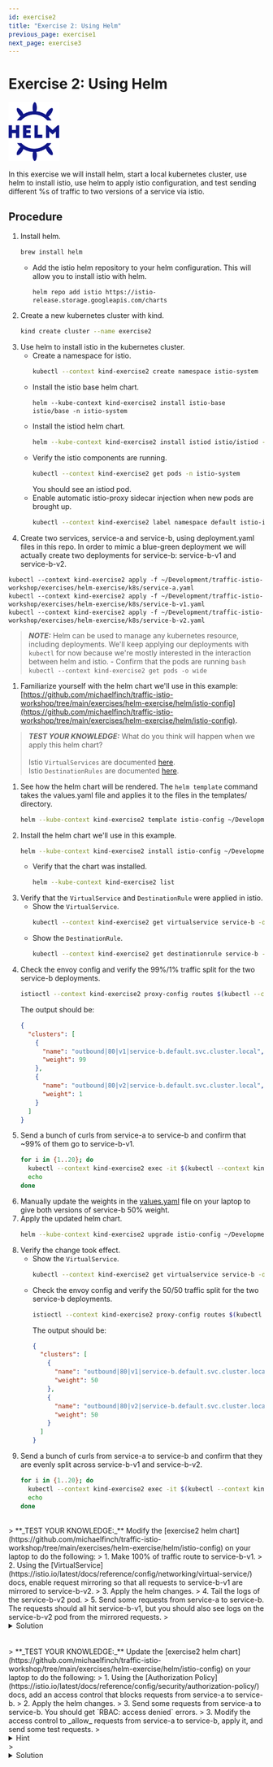 ```yaml
---
id: exercise2
title: "Exercise 2: Using Helm"
previous_page: exercise1
next_page: exercise3
---
```

<link rel="stylesheet" href="assets/css/styles.css">

# Exercise 2: Using Helm

<img src="assets/images/helm_logo.svg" alt="helm logo" width="100"/>
<br />

In this exercise we will install helm, start a local kubernetes cluster, use helm to install istio, use helm to apply istio configuration, and test sending different %s of traffic to two versions of a service via istio.

## Procedure

1. Install helm.
   ```bash
   brew install helm
   ```
     - Add the istio helm repository to your helm configuration. This will allow you to install istio with helm.
       ```
       helm repo add istio https://istio-release.storage.googleapis.com/charts
       ```
1. Create a new kubernetes cluster with kind.
   ```bash
   kind create cluster --name exercise2
   ```
1. Use helm to install istio in the kubernetes cluster.
     - Create a namespace for istio.
       ```bash
       kubectl --context kind-exercise2 create namespace istio-system
       ```
     - Install the istio base helm chart.
       ```
       helm --kube-context kind-exercise2 install istio-base istio/base -n istio-system
       ```
     - Install the istiod helm chart.
       ```bash
       helm --kube-context kind-exercise2 install istiod istio/istiod -n istio-system --wait
       ```
     - Verify the istio components are running.
       ```bash
       kubectl --context kind-exercise2 get pods -n istio-system
       ```
       You should see an istiod pod.
     - Enable automatic istio-proxy sidecar injection when new pods are brought up.
       ```bash
       kubectl --context kind-exercise2 label namespace default istio-injection=enabled
       ```
1. Create two services, service-a and service-b, using deployment.yaml files in this repo. In order to mimic a blue-green deployment we will actually create two deployments for service-b: service-b-v1 and service-b-v2.
```
kubectl --context kind-exercise2 apply -f ~/Development/traffic-istio-workshop/exercises/helm-exercise/k8s/service-a.yaml
kubectl --context kind-exercise2 apply -f ~/Development/traffic-istio-workshop/exercises/helm-exercise/k8s/service-b-v1.yaml
kubectl --context kind-exercise2 apply -f ~/Development/traffic-istio-workshop/exercises/helm-exercise/k8s/service-b-v2.yaml
```
> **_NOTE:_** Helm can be used to manage any kubernetes resource, including deployments. We'll keep applying our deployments with `kubectl` for now because we're mostly interested in the interaction between helm and istio.
    - Confirm that the pods are running
      ```bash
      kubectl --context kind-exercise2 get pods -o wide
      ```
1. Familiarize yourself with the helm chart we'll use in this example: [https://github.com/michaelfinch/traffic-istio-workshop/tree/main/exercises/helm-exercise/helm/istio-config](https://github.com/michaelfinch/traffic-istio-workshop/tree/main/exercises/helm-exercise/helm/istio-config).
> **_TEST YOUR KNOWLEDGE:_** What do you think will happen when we apply this helm chart?
> <br /><br />Istio `VirtualServices` are documented [here](https://istio.io/latest/docs/reference/config/networking/virtual-service/).
> <br />Istio `DestinationRules` are documented [here](https://istio.io/latest/docs/reference/config/networking/destination-rule/).
1. See how the helm chart will be rendered. The `helm template` command takes the values.yaml file and applies it to the files in the templates/ directory.
   ```bash
   helm --kube-context kind-exercise2 template istio-config ~/Development/traffic-istio-workshop/exercises/helm-exercise/helm/istio-config
   ```
1. Install the helm chart we'll use in this example.
   ```bash
   helm --kube-context kind-exercise2 install istio-config ~/Development/traffic-istio-workshop/exercises/helm-exercise/helm/istio-config
   ```
     - Verify that the chart was installed.
       ```bash
       helm --kube-context kind-exercise2 list
       ```
1. Verify that the `VirtualService` and `DestinationRule` were applied in istio.
     - Show the `VirtualService`.
       ```bash
       kubectl --context kind-exercise2 get virtualservice service-b -o yaml
       ```
     - Show the `DestinationRule`.
       ```bash
       kubectl --context kind-exercise2 get destinationrule service-b -o yaml
       ```
1. Check the envoy config and verify the 99%/1% traffic split for the two service-b deployments.
   ```bash
   istioctl --context kind-exercise2 proxy-config routes $(kubectl --context kind-exercise2 get pod -l app=service-a -o jsonpath='{.items[0].metadata.name}') -o json | jq '.. | objects | select(has("weightedClusters")) | .weightedClusters'
   ```
   The output should be:
   ```json
   {
     "clusters": [
       {
         "name": "outbound|80|v1|service-b.default.svc.cluster.local",
         "weight": 99
       },
       {
         "name": "outbound|80|v2|service-b.default.svc.cluster.local",
         "weight": 1
       }
     ]
   }
   ```
1. Send a bunch of curls from service-a to service-b and confirm that ~99% of them go to service-b-v1.
   ```bash
   for i in {1..20}; do
     kubectl --context kind-exercise2 exec -it $(kubectl --context kind-exercise2 get pod -l app=service-a -o jsonpath='{.items[0].metadata.name}') -- curl service-b.default.svc.cluster.local:80
     echo
   done
   ```
1. Manually update the weights in the [values.yaml](https://github.com/michaelfinch/traffic-istio-workshop/blob/main/exercises/helm-exercise/helm/istio-config/values.yaml) file on your laptop to give both versions of service-b 50% weight.
1. Apply the updated helm chart.
   ```bash
   helm --kube-context kind-exercise2 upgrade istio-config ~/Development/traffic-istio-workshop/exercises/helm-exercise/helm/istio-config -f ~/Development/traffic-istio-workshop/exercises/helm-exercise/helm/istio-config/values.yaml
   ```
1. Verify the change took effect.
     - Show the `VirtualService`.
       ```bash
       kubectl --context kind-exercise2 get virtualservice service-b -o yaml
       ```
     - Check the envoy config and verify the 50/50 traffic split for the two service-b deployments.
       ```bash
       istioctl --context kind-exercise2 proxy-config routes $(kubectl --context kind-exercise2 get pod -l app=service-a -o jsonpath='{.items[0].metadata.name}') -o json | jq '.. | objects | select(has("weightedClusters")) | .weightedClusters'
       ```
       The output should be:
       ```json
       {
         "clusters": [
           {
             "name": "outbound|80|v1|service-b.default.svc.cluster.local",
             "weight": 50
           },
           {
             "name": "outbound|80|v2|service-b.default.svc.cluster.local",
             "weight": 50
           }
         ]
       }
       ```
1. Send a bunch of curls from service-a to service-b and confirm that they are evenly split across service-b-v1 and service-b-v2.
   ```bash
   for i in {1..20}; do
     kubectl --context kind-exercise2 exec -it $(kubectl --context kind-exercise2 get pod -l app=service-a -o jsonpath='{.items[0].metadata.name}') -- curl service-b.default.svc.cluster.local:80
     echo
   done
   ```

<br />
> **_TEST YOUR KNOWLEDGE:_** Modify the [exercise2 helm chart](https://github.com/michaelfinch/traffic-istio-workshop/tree/main/exercises/helm-exercise/helm/istio-config) on your laptop to do the following:
> 1. Make 100% of traffic route to service-b-v1.
> 2. Using the [VirtualService](https://istio.io/latest/docs/reference/config/networking/virtual-service/) docs, enable request mirroring so that all requests to service-b-v1 are mirrored to service-b-v2.
> 3. Apply the helm changes.
> 4. Tail the logs of the service-b-v2 pod.
> 5. Send some requests from service-a to service-b. The requests should all hit service-b-v1, but you should also see logs on the service-b-v2 pod from the mirrored requests.
> <details>
> <summary>Solution</summary>
> <p>One way to implement this is with the following <code class="language-plaintext highlighter-rouge">values.yaml</code>:
> <pre>
> istio:
>   virtualService:
>     enabled: true
>     name: service-b
>     hosts:
>       - service-b
>     http:
>       - route:
>           - destination:
>               host: service-b
>               subset: v1
>             weight: 100          # <-- 100% weight
>           - destination:
>               host: service-b
>               subset: v2
>             weight: 0            # <-- 0% weight
>         mirror:                  # <-- added this stanza
>           host: service-b
>           subset: v2
>   destinationRule:
>     enabled: true
>     name: service-b
>     host: service-b
>     subsets:
>       - name: v1
>         labels:
>           version: v1
>       - name: v2
>         labels:
>           version: v2
> </pre>
> </p>
> </details>

<br />
<br />
> **_TEST YOUR KNOWLEDGE:_** Update the [exercise2 helm chart](https://github.com/michaelfinch/traffic-istio-workshop/tree/main/exercises/helm-exercise/helm/istio-config) on your laptop to do the following:
> 1. Using the [Authorization Policy](https://istio.io/latest/docs/reference/config/security/authorization-policy/) docs, add an access control that blocks requests from service-a to service-b.
> 2. Apply the helm changes.
> 3. Send some requests from service-a to service-b. You should get `RBAC: access denied` errors.
> 3. Modify the access control to _allow_ requests from service-a to service-b, apply it, and send some test requests.
> <details>
> <summary>Hint</summary>
> <p>Start by creating the file <code class="language-plaintext highlighter-rouge">templates/authorizationpolicy.yaml</code>. To make things simple at first you can create it without any templating logic or variable interpolation. Then once it looks good you can introduce variables and templating expressions to make the chart more dynamic.</p>
> </details>
> <details>
> <summary>Solution</summary>
> <p>One way to implement this is with the following <code class="language-plaintext highlighter-rouge">values.yaml</code>:
> <pre>
> istio:
>   virtualService:
>     enabled: true
>     name: service-b
>     hosts:
>       - service-b
>     http:
>       - route:
>           - destination:
>               host: service-b
>               subset: v1
>             weight: 100
>           - destination:
>               host: service-b
>               subset: v2
>             weight: 0
>   destinationRule:
>     enabled: true
>     name: service-b
>     host: service-b
>     subsets:
>       - name: v1
>         labels:
>           version: v1
>       - name: v2
>         labels:
>           version: v2
>   policy:                        # <-- added this stanza
>     enabled: true
>     action: ALLOW # Use DENY to block access
>     source:
>       namespaces:
>         - default
>       principals:
>         - cluster.local/ns/default/sa/default
>     destination:
>       hosts:
>         - service-b
> </pre>
> <br />
> and the following <code class="language-plaintext highlighter-rouge">templates/authorizationpolicy.yaml</code>:
> <br />
> <br />
> <pre>
> &#123;&#123;- if .Values.istio.policy.enabled &#125;&#125;
> apiVersion: security.istio.io/v1beta1
> kind: AuthorizationPolicy
> metadata:
>   name: allow-from-service-a
>   namespace: default
> spec:
>   action: &#123;&#123; .Values.istio.policy.action &#125;&#125;
>   rules:
>   - from:
>     - source:
>         namespaces:
>         &#123;&#123;- toYaml .Values.istio.policy.source.namespaces | nindent 12 &#125;&#125;
>         principals:
>         &#123;&#123;- toYaml .Values.istio.policy.source.principals | nindent 12 &#125;&#125;
>     to:
>     - operation:
>         hosts:
>         &#123;&#123;- toYaml .Values.istio.policy.destination.hosts | nindent 12 &#125;&#125;
> &#123;&#123;- end &#125;&#125;
> </pre>
> </p>
> </details>

<br />
